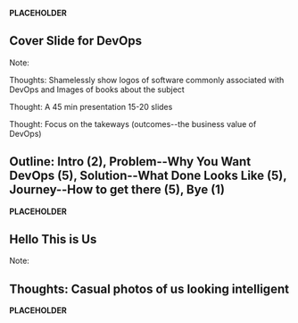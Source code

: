**PLACEHOLDER**

## Cover Slide for DevOps

Note:

Thoughts: Shamelessly show logos of software commonly associated with DevOps and Images of books about the subject

Thought: A 45 min presentation 15-20 slides

Thought: Focus on the takeways (outcomes--the business value of DevOps)

Outline: Intro (2), Problem--Why You Want DevOps (5), Solution--What Done Looks Like (5), Journey--How to get there (5), Bye (1)
---
**PLACEHOLDER**

## Hello This is Us

Note:

Thoughts: Casual photos of us looking intelligent
---
**PLACEHOLDER**
